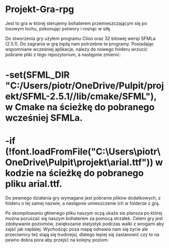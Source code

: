 # Projekt-Gra-rpg
Jest to gra w której sterujemy bohaterem przemieszczającym się po losowym lochu, pokonując potwory i rosnąc w siłę.

Do stworzenia gry użyłem programu Clion oraz 32 bitowej wersji SFMLa (2.5.1). Do zagrania w grę będą nam potrzebne te programy. Posiadając wspomniane wcześniej aplikacje, należy do nowego folderu wrzucić pobrane pliki z tego repozytorium, a następnie zmienić: 
# -set(SFML_DIR "C:/Users/piotr/OneDrive/Pulpit/projekt/SFML-2.5.1//lib/cmake/SFML"), w Cmake na ścieżkę do pobranego wcześniej SFMLa. 
# -if (!font.loadFromFile("C:\\Users\\piotr\\OneDrive\\Pulpit\\projekt\\arial.ttf")) w kodzie na ścieżkę do pobranego pliku arial.ttf. 
Do pewnego działania gry wymagane jest pobranie plików dodatkowych, z folderu o tej samej nazwie, a następnie umieszczenie ich w folderze z grą.

Po skompilowaniu głównego pliku naszym oczą ukaże sie plansza po której można poruszać się naszym bohaterem za pomocą strzałek. Celem gry jest zdobywanie poziomów, zwiększanie statystyk podczas walki z wrogami aby zajść jak najdalej. Wychodząc poza mapę odnawia nam się życie ale przeciwnicy też stają się trudniejsi, dlatego lepiej się zastanowić czy to na pewno dobra pora aby przejść na kolejny poziom.


